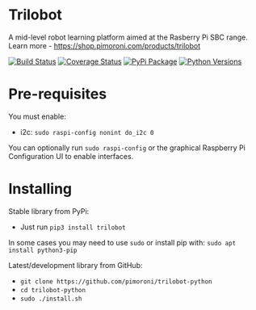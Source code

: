 # Trilobot

A mid-level robot learning platform aimed at the Rasberry Pi SBC range. Learn more - https://shop.pimoroni.com/products/trilobot

[![Build Status](https://travis-ci.com/pimoroni/trilobot-python.svg?branch=main)](https://travis-ci.com/pimoroni/trilobot-python)
[![Coverage Status](https://coveralls.io/repos/github/pimoroni/trilobot-python/badge.svg?branch=main)](https://coveralls.io/github/pimoroni/trilobot-python?branch=main)
[![PyPi Package](https://img.shields.io/pypi/v/trilobot.svg)](https://pypi.python.org/pypi/trilobot)
[![Python Versions](https://img.shields.io/pypi/pyversions/trilobot.svg)](https://pypi.python.org/pypi/trilobot)

# Pre-requisites

You must enable:

* i2c: `sudo raspi-config nonint do_i2c 0`

You can optionally run `sudo raspi-config` or the graphical Raspberry Pi Configuration UI to enable interfaces.

# Installing

Stable library from PyPi:

* Just run `pip3 install trilobot`

In some cases you may need to use `sudo` or install pip with: `sudo apt install python3-pip`

Latest/development library from GitHub:

* `git clone https://github.com/pimoroni/trilobot-python`
* `cd trilobot-python`
* `sudo ./install.sh`

